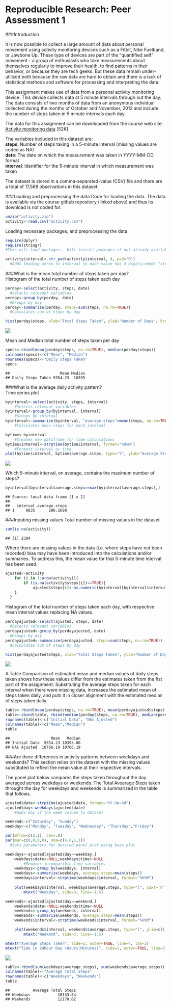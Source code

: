 # Reproducible Research: Peer Assessment 1

###Introduction

It is now possible to collect a large amount of data about personal movement using activity monitoring devices such as a Fitbit, Nike Fuelband, or Jawbone Up. These type of devices are part of the "quantified self" movement - a group of enthusiasts who take measurements about themselves regularly to improve their health, to find patterns in their behavior, or because they are tech geeks. But these data remain under-utilized both because the raw data are hard to obtain and there is a lack of statistical methods and software for processing and interpreting the data.

This assignment makes use of data from a personal activity monitoring device. This device collects data at 5 minute intervals through out the day. The data consists of two months of data from an anonymous individual collected during the months of October and November, 2012 and include the number of steps taken in 5 minute intervals each day.

The data for this assignment can be downloaded from the course web site:  
[Activity monitoring data](https://d396qusza40orc.cloudfront.net/repdata%2Fdata%2Factivity.zip) [52K]

The variables included in this dataset are:  
**steps**: Number of steps taking in a 5-minute interval   (missing values are coded as NA)  
**date**: The date on which the measurement was taken in YYYY-MM-DD format  
**interval**: Identifier for the 5-minute interval in which measurement was taken  

The dataset is stored in a comma-separated-value (CSV) file and there are a total of 17,568 observations in this dataset.

###Loading and preprocessing the data
Code for loading the data.  The data is available via the course github repository (linked above) and thus its download is not coded for.

```r
unzip("activity.zip")
activity<-read.csv("activity.csv")
```
Loading necessary packages, and preprocessing the data


```r
require(dplyr)
require(stringr)
#This will load packages.  Will install packages if not already available in library

activity$interval<-str_pad(activity$interval, 4, pad="0")
  #Adds leading zeros to interval so each value has 4 digits;needs "stringr" package.
```

###What is the mean total number of steps taken per day?  
Histogram of the total number of steps taken each day  

```r
perday<-select(activity, steps, date)
  #Selects relevant variables
perday<-group_by(perday, date)
  #Groups by day
perday<-summarise(perday, steps=sum(steps, na.rm=TRUE))
  #Calculates sum of steps by day  

hist(perday$steps, xlab="Total Steps Taken", ylab="Number of Days", breaks=20, main="Steps Taken \nOctober 1, 2012 - November 30, 2012", col="deepskyblue3")
```

![](PA1_template_files/figure-html/perday-1.png) 
  
Mean and Median total number of steps taken per day

```r
specs<-cbind(mean(perday$steps, na.rm=TRUE), median(perday$steps))
colnames(specs)<-c("Mean", "Median")
rownames(specs)<-"Daily Steps Taken"
specs
```

```
##                      Mean Median
## Daily Steps Taken 9354.23  10395
```

###What is the average daily activity pattern?  
Time series plot

```r
byinterval<-select(activity, steps, interval)
    #Selects relevant variables
byinterval<-group_by(byinterval, interval)
    #Groups by interval
byinterval<-summarise(byinterval, "average.steps"=mean(steps, na.rm=TRUE))
    #Calculates mean steps for each interval

bytime<-byinterval
    #Creates new dataframe for time calculations
bytime$interval<-strptime(bytime$interval, format="%H%M")
    #Formats interval as time
plot(bytime$interval, bytime$average.steps, type="l", ylab="Average Steps Taken", xlab="Time in 24hour Day (Hours:Minutes)", main="Average Steps Taken over 24 Hours")
```

![](PA1_template_files/figure-html/perinterval-1.png) 

Which 5-minute interval, on average, contains the maximum number of steps?

```r
byinterval[byinterval$average.steps==max(byinterval$average.steps),]
```

```
## Source: local data frame [1 x 2]
## 
##   interval average.steps
## 1     0835      206.1698
```
###Inputing missing values
Total number of missing values in the dataset

```r
sum(is.na(activity))
```

```
## [1] 2304
```
  
Where there are missing values in the data (i.e. where steps have not been recorded) bias may have been introduced into the calculations and/or summaries.  To address this, the mean value for that 5-minute time interval has been used.

```r
ajusted<-activity
    for (i in 1:nrow(activity)){
        if (is.na(activity$steps[i])==TRUE){
            ajusted$steps[i]<-as.numeric(byinterval[byinterval$interval==(activity$interval[i]),2])
    }
  }
```
  Histogram of the total number of steps taken each day, with respective mean interval values replacing NA values.  

```r
perdayajusted<-select(ajusted, steps, date)
  #Selects relevant variables
perdayajusted<-group_by(perdayajusted, date)
  #Groups by day
perdayajusted<-summarise(perdayajusted, steps=sum(steps, na.rm=TRUE))
  #Calculates sum of steps by day 

hist(perdayajusted$steps, xlab="Total Steps Taken", ylab="Number of Days", breaks=20, main="Steps Taken \nOctober 1, 2012 - November 30, 2012 \nAjusting for Missing Values", col="deepskyblue3")
```

![](PA1_template_files/figure-html/AjustedGraph-1.png) 
  
A Table Comparison of estimated mean and median values of daily steps taken shows how these values differ from the estimates taken from the fist part of the assignment.  Substituting the average steps taken for each interval when there were missing data, increases the estimated mean of steps taken daily, and puts it in closer alignment with the estimated median of steps taken daily.


```r
table<-rbind(mean(perday$steps, na.rm=TRUE), mean(perdayajusted$steps))
table<-cbind(table, rbind(median(perday$steps, na.rm=TRUE), median(perdayajusted$steps)))
rownames(table)<-c("Initial Data", "NAs Ajusted")
colnames(table)<-c("Mean","Median")
table
```

```
##                  Mean   Median
## Initial Data  9354.23 10395.00
## NAs Ajusted  10766.19 10766.19
```

###Are there differences in activity patterns between weekdays and weekends?
This section relies on the dataset with the missing values substituted to reflect the mean value at their respective intervals.

The panel plot below compares the steps taken throughout the day averaged across weekdays or weekends.  The Total Avearage Steps taken throught the day for weekdays and weekends is summarized in the table that follows.

```r
ajusted$date<-strptime(ajusted$date, format="%Y-%m-%d")
ajusted$day<-weekdays(ajusted$date)
    #Adds day of the week column to dataset

weekend<-c("Saturday", "Sunday")
weekday<-c("Monday", "Tuesday", "Wednesday", "Thursday","Friday")

par(mfrow=c(2,1), cex=.8)
par(mar=c(0,0,0,0), oma=c(6,6,1,1))
  #Sets parameters for desired panel plot using base plot

weekdays<-ajusted[ajusted$day==weekday,]
    weekdays$date<-NULL;weekdays$time<-NULL
        #Removes incompatible time variables
    weekdays<-group_by(weekdays, interval)
    weekdays<-summarize(weekdays, average.steps=mean(steps))
    weekdays$interval<-strptime(weekdays$interval, format="%H%M")
  
    plot(weekdays$interval, weekdays$average.steps, type="l", xaxt='n', ylim=c(1,350))
        mtext("Weekday", side=3, line=-1.5)

weekends<-ajusted[ajusted$day==weekend,]
    weekends$date<-NULL;weekends$time<-NULL
    weekends<-group_by(weekends, interval)
    weekends<-summarize(weekends, average.steps=mean(steps))
    weekends$interval<-strptime(weekends$interval, format="%H%M")

    plot(weekends$interval, weekends$average.steps, type="l", ylim=c(1,350))
        mtext("Weekend", side=3, line=-1.5)

mtext("Average Steps Taken", side=2, outer=TRUE, line=4, las=3)
mtext("Time in 24hour Day (Hours:Minutes)", side=1, outer=TRUE, line=3) #Sets outer plot labels
```

![](PA1_template_files/figure-html/unnamed-chunk-1-1.png) 

```r
table<-rbind(sum(weekdays$average.steps), sum(weekends$average.steps))
colnames(table)<-"Average Total Steps"
rownames(table)<-c("Weekdays", "Weekends")
table
```

```
##          Average Total Steps
## Weekdays            10133.54
## Weekends            12170.02
```
